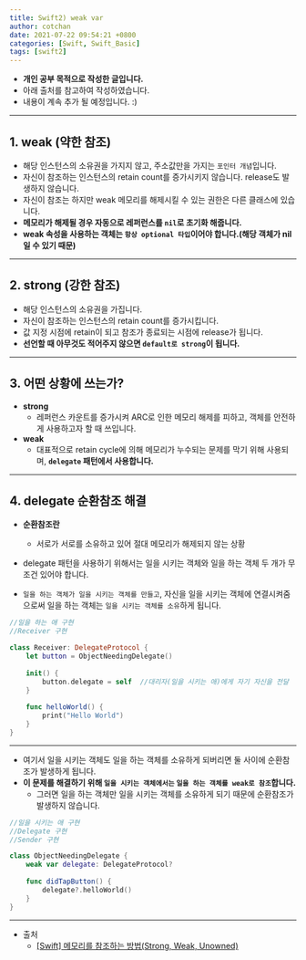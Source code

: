 ```yaml
---
title: Swift2) weak var
author: cotchan 
date: 2021-07-22 09:54:21 +0800 
categories: [Swift, Swift_Basic] 
tags: [swift2] 
---
```


+ **개인 공부 목적으로 작성한 글입니다.**
+ 아래 출처를 참고하여 작성하였습니다.
+ 내용이 계속 추가 될 예정입니다. :)

---

## 1. weak (약한 참조)

+ 해당 인스턴스의 소유권을 가지지 않고, 주소값만을 가지는 `포인터 개념`입니다.
+ 자신이 참조하는 인스턴스의 retain count를 증가시키지 않습니다. release도 발생하지 않습니다.
+ 자신이 참조는 하지만 weak 메모리를 해제시킬 수 있는 권한은 다른 클래스에 있습니다.
+ **메모리가 해제될 경우 자동으로 레퍼런스를 `nil`로 초기화 해줍니다.**
+ **weak 속성을 사용하는 객체는 `항상 optional 타입`이어야 합니다.(해당 객체가 nil일 수 있기 때문)**



---

## 2. strong (강한 참조)

+ 해당 인스턴스의 소유권을 가집니다.
+ 자신이 참조하는 인스턴스의 retain count를 증가시킵니다.
+ 값 지정 시점에 retain이 되고 참조가 종료되는 시점에 release가 됩니다.
+ **선언할 때 아무것도 적어주지 않으면 `default로 strong`이 됩니다.**

---

## 3. 어떤 상황에 쓰는가?

+ **strong**
  + 레퍼런스 카운트를 증가시켜 ARC로 인한 메모리 해제를 피하고, 객체를 안전하게 사용하고자 할 때 쓰입니다.
+ **weak**
  + 대표적으로 retain cycle에 의해 메모리가 누수되는 문제를 막기 위해 사용되며, **`delegate` 패턴에서 사용합니다.**

---

## 4. delegate 순환참조 해결

+ **순환참조란**
  + 서로가 서로를 소유하고 있어 절대 메모리가 해제되지 않는 상황

+ delegate 패턴을 사용하기 위해서는 일을 시키는 객체와 일을 하는 객체 두 개가 무조건 있어야 합니다.

+ `일을 하는 객체가 일을 시키는 객체를 만들고`, 자신을 일을 시키는 객체에 연결시켜줌으로써 일을 하는 객체는 `일을 시키는 객체를 소유`하게 됩니다.

```swift
//일을 하는 애 구현
//Receiver 구현

class Receiver: DelegateProtocol {
    let button = ObjectNeedingDelegate()
    
    init() {
        button.delegate = self  //대리자(일을 시키는 애)에게 자기 자신을 전달
    }
    
    func helloWorld() {
        print("Hello World")
    }
}
```

---

+ 여기서 일을 시키는 객체도 일을 하는 객체를 소유하게 되버리면 둘 사이에 순환참조가 발생하게 됩니다.
+ **이 문제를 해결하기 위해 `일을 시키는 객체에서는` `일을 하는 객체를 weak로 참조`합니다.**
  + 그러면 일을 하는 객체만 일을 시키는 객체를 소유하게 되기 때문에 순환참조가 발생하지 않습니다.

```swift
//일을 시키는 애 구현
//Delegate 구현
//Sender 구현

class ObjectNeedingDelegate {
    weak var delegate: DelegateProtocol?
    
    func didTapButton() {
        delegate?.helloWorld()
    }
}
```

---

+ 출처
  + [[Swift] 메모리를 참조하는 방법(Strong, Weak, Unowned)](https://devsrkim.tistory.com/entry/Swift-%EB%A9%94%EB%AA%A8%EB%A6%AC%EB%A5%BC-%EC%B0%B8%EC%A1%B0%ED%95%98%EB%8A%94-%EB%B0%A9%EB%B2%95-Strong-Weak-Unowned)
